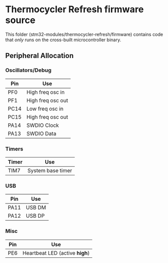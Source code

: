 # Thermocycler Refresh firmware source

This folder (stm32-modules/thermocycler-refresh/firmware) contains code that _only_ runs on the cross-built microcontroller binary.

## Peripheral Allocation

### Oscillators/Debug
Pin | Use
--- | ---
PF0 | High freq osc in
PF1 | High freq osc out
PC14 | Low freq osc in
PC15 | High freq osc out
PA14 | SWDIO Clock
PA13 | SWDIO Data

### Timers
Timer | Use
----- | ---
TIM7 | System base timer

### USB
Pin | Use
--- | ---
PA11 | USB DM
PA12 | USB DP

### Misc
Pin | Use
--- | ---
PE6 | Heartbeat LED (active __high__)
